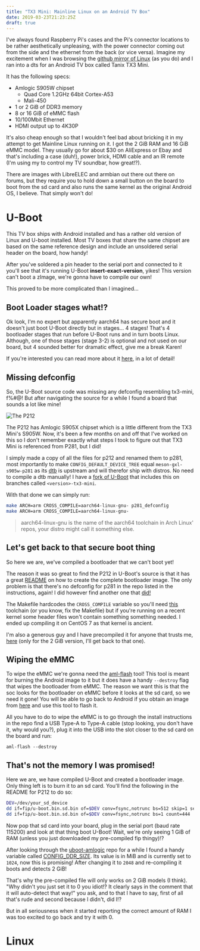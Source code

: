 ```yaml
---
title: "TX3 Mini: Mainline Linux on an Android TV Box"
date: 2019-03-23T21:23:25Z
draft: true
---
```



I've always found Raspberry Pi's cases and the Pi's connector locations to be rather aesthetically unpleasing, with the power connector coming out from the side and the ethernet from the back (or vice versa). Imagine my excitement when I was browsing the [github mirror of Linux][1] (as you do) and I ran into a dts for an Android TV box called Tanix TX3 Mini.

<!--more-->

It has the following specs:

* Amlogic S905W chipset
  * Quad Core 1.2GHz 64bit Cortex-A53
  * Mali-450
* 1 or 2 GiB of DDR3 memory
* 8 or 16 GiB of eMMC flash
* 10/100Mbit Ethernet
* HDMI output up to 4K30P

It's also cheap enough so that I wouldn't feel bad about bricking it in my attempt to get Mainline Linux running on it. I got the 2 GiB RAM and 16 GiB eMMC model. They usually go for about $30 on AliExpress or Ebay and that's including a case (duh!), power brick, HDMI cable and an IR remote (I'm using my to control my TV soundbar, how great!?).

There are images with LibreELEC and armbian out there out there on forums, but they require you to hold down a small button on the board to boot from the sd card and also runs the same kernel as the original Android OS, I believe. That simply won't do!

# U-Boot

This TV box ships with Android installed and has a rather old version of Linux and U-boot installed. Most TV boxes that share the same chipset are based on the same reference design and include an unsoldered serial header on the board, how handy!

After you've soldered a pin header to the serial port and connected to it you'll see that it's running U-Boot **insert-exact-version**, yikes! This version can't boot a zImage, we're gonna have to compile our own!

This proved to be more complicated than I imagined...

## Boot Loader stages what!?

Ok look, I'm no expert but apparently aarch64 has secure boot and it doesn't just boot U-Boot directly but in stages... 4 stages! That's 4 bootloader stages that run before U-Boot runs and in turn boots Linux. Although, one of those stages (stage 3-2) is optional and not used on our board, but 4 sounded better for dramatic effect, give me a break Karen!

If you're interested you can read more about it [here][2], in a lot of detail!

## Missing defconfig

So, the U-Boot source code was missing any defconfig resembling tx3-mini, f%#@! But after navigating the source for a while I found a board that sounds a lot like mine!

![The P212](/images/p212.gif#img-center)

The P212 has Amlogic S905X chipset which is a little different from the TX3 Mini's S905W. Now, it's been a few months on and off that I've worked on this so I don't remember exactly what steps I took to figure out that TX3 Mini is referenced from P281, but I did!

I simply made a copy of all the files for p212 and renamed them to p281, most importantly to make `CONFIG_DEFAULT_DEVICE_TREE` equal `meson-gxl-s905w-p281` as its [dtb][3] is upstream and will therefor ship with distros. No need to compile a dtb manually! I have a [fork of U-Boot][4] that includes this on branches called `<version>-tx3-mini`.

With that done we can simply run:
```bash
make ARCH=arm CROSS_COMPILE=aarch64-linux-gnu- p281_defconfig
make ARCH=arm CROSS_COMPILE=aarch64-linux-gnu-
```

> aarch64-linux-gnu is the name of the aarch64 toolchain in Arch Linux' repos, your distro might call it something else.

## Let's get back to that secure boot thing

So here we are, we've compiled a bootloader that we can't boot yet!

The reason it was so great to find the P212 in U-Boot's source is that it has a great [README][5] on how to create the complete bootloader image. The only problem is that there's no defconfig for p281 in the repo listed in the instructions, again! I did however find another one that [did!][6]

The Makefile hardcodes the `CROSS_COMPILE` variable so you'll need [this][7] toolchain (or you know, fix the Makefile) but if you're running on a recent kernel some header files won't contain something something needed. I ended up compiling it on CentOS 7 as that kernel is ancient. 

I'm also a generous guy and I have precompiled it for anyone that trusts me, [here][8] (only for the 2 GiB version, I'll get back to that one).

## Wiping the eMMC

To wipe the eMMC we're gonna need the [aml-flash][9] tool! This tool is meant for burning the Android image to it but it does have a handy `--destroy` flag that wipes the bootloader from eMMC. The reason we want this is that the soc looks for the bootloader on eMMC before it looks at the sd card, so we need it gone! You will be able to go back to Android if you obtain an image from [here][10] and use this tool to flash it.

All you have to do to wipe the eMMC is to go through the install instructions in the repo find a USB Type-A to Type-A cable (stop looking, you don't have it, why would you?), plug it into the USB into the slot closer to the sd card on the board and run:

`aml-flash --destroy`

## That's not the memory I was promised!

Here we are, we have compiled U-Boot and created a bootloader image. Only thing left is to burn it to an sd card. You'll find the following in the README for P212 to do so:

```bash
DEV=/dev/your_sd_device
dd if=fip/u-boot.bin.sd.bin of=$DEV conv=fsync,notrunc bs=512 skip=1 seek=1
dd if=fip/u-boot.bin.sd.bin of=$DEV conv=fsync,notrunc bs=1 count=444
```

Now pop that sd card into your board, plug in the serial port (baud rate 115200) and look at that thing boot U-Boot! Wait, we're only seeing 1 GiB of RAM (unless you just downloaded my pre-compiled fip thingy)!?

After looking through the [uboot-amlogic][6] repo for a while I found a handy variable called [CONFIG_DDR_SIZE][11]. Its value is in MiB and is currently set to `1024`, now this is promising! After changing it to `2048` and re-compiling it boots and detects 2 GiB!

That's why the pre-compiled file will only works on 2 GiB models (I think). "Why didn't you just set it to 0 you idiot!? It clearly says in the comment that it will auto-detect that way!" you ask, and to that I have to say, first of all that's rude and second because I didn't, did I!?

But in all seriousness when it started reporting the correct amount of RAM I was too excited to go back and try it with 0.

# Linux

[1]: https://github.com/torvalds/linux
[2]: https://github.com/ARM-software/arm-trusted-firmware/blob/master/docs/firmware-design.rst
[3]: https://github.com/torvalds/linux/blob/master/arch/arm64/boot/dts/amlogic/meson-gxl-s905w-p281.dts
[4]: https://github.com/arnarg/u-boot/tree/v2019.01-tx3-mini
[5]: https://github.com/u-boot/u-boot/blob/master/board/amlogic/p212/README.p212
[6]: https://github.com/Stane1983/uboot-amlogic
[7]: https://releases.linaro.org/archive/13.11/components/toolchain/binaries/gcc-linaro-aarch64-none-elf-4.8-2013.11_linux.tar.xz
[8]: /files/gxl-p281-fip-2g.tar.gz
[9]: https://github.com/khadas/utils/tree/master/aml-flash-tool
[10]: http://www.tanix-box.com/download-view/tanix-tx3-mini-firmware-full-image-20170829/
[11]: https://github.com/Stane1983/uboot-amlogic/blob/master/board/amlogic/configs/gxl_p281_v1.h#L259
